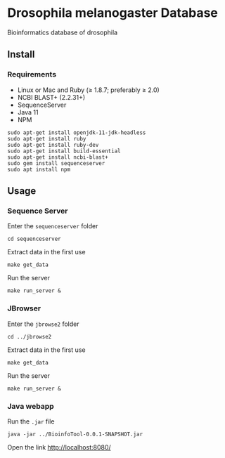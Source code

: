 # Drosophila melanogaster Database

Bioinformatics database of drosophila

## Install

### Requirements

* Linux or Mac and Ruby (≥ 1.8.7; preferably ≥ 2.0)
* NCBI BLAST+ (2.2.31+) 
* SequenceServer
* Java 11
* NPM

```
sudo apt-get install openjdk-11-jdk-headless
sudo apt-get install ruby
sudo apt-get install ruby-dev
sudo apt-get install build-essential
sudo apt-get install ncbi-blast+
sudo gem install sequenceserver
sudo apt install npm
```

## Usage

### Sequence Server

Enter the ```sequenceserver``` folder

```
cd sequenceserver
```

Extract data in the first use

```
make get_data
```

Run the server

```
make run_server &
```


### JBrowser

Enter the ```jbrowse2``` folder

```
cd ../jbrowse2
```

Extract data in the first use

```
make get_data
```

Run the server

```
make run_server &
```

### Java webapp


Run the ```.jar``` file

```
java -jar ../BioinfoTool-0.0.1-SNAPSHOT.jar
```

Open the link [http://localhost:8080/](http://localhost:8080/)
